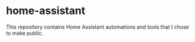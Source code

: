 # home-assistant
This repository contains Home Assistant automations and tools that I chose to make public.
